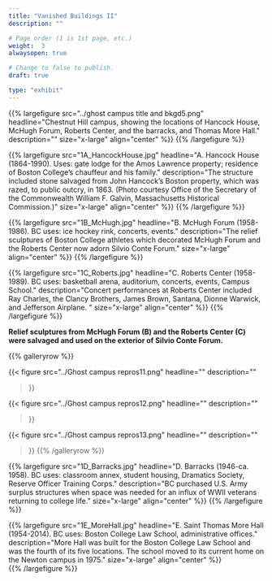 ```yaml
---
title: "Vanished Buildings II"
description: ""

# Page order (1 is 1st page, etc.)
weight:  3
alwaysopen: true

# Change to false to publish.
draft: true

type: "exhibit"
---
```


{{% largefigure src="../ghost campus title and bkgd5.png"
                headline="Chestnut Hill campus, showing the locations of Hancock House, McHugh Forum, Roberts Center, and the barracks, and Thomas More Hall."
                description=""
                size="x-large" align="center" %}}
{{% /largefigure %}}

{{% largefigure src="1A_HancockHouse.jpg"
                headline="A. Hancock House (1864-1990). Uses: gate lodge for the Amos Lawrence property; residence of Boston College’s chauffeur and his family."
                description="The structure included stone salvaged from John Hancock’s Boston property, which was razed, to public outcry, in 1863. (Photo courtesy Office of the Secretary of the Commonwealth William F. Galvin, Massachusetts Historical Commission.)" 
                size="x-large" align="center" %}}
{{% /largefigure %}}

{{% largefigure src="1B_McHugh.jpg"
                headline="B. McHugh Forum (1958-1986). BC uses: ice hockey rink, concerts, events."
                description="The relief sculptures of Boston College athletes which decorated McHugh Forum and the Roberts Center now adorn Silvio Conte Forum." 
                size="x-large" align="center" %}}
{{% /largefigure %}}

{{% largefigure src="1C_Roberts.jpg"
                headline="C. Roberts Center (1958-1989). BC uses: basketball arena, auditorium, concerts, events, Campus School."
                description="Concert performances at Roberts Center included Ray Charles, the Clancy Brothers, James Brown, Santana, Dionne Warwick, and Jefferson Airplane. " 
                size="x-large" align="center" %}}
{{% /largefigure %}}


__Relief sculptures from McHugh Forum (B) and the Roberts Center (C) were salvaged and used on the exterior of Silvio Conte Forum.__

{{% galleryrow %}}

{{< figure src="../Ghost campus repros11.png"
           headline=""
           description=""
>}}

{{< figure src="../Ghost campus repros12.png"
           headline=""
           description=""
>}}

{{< figure src="../Ghost campus repros13.png"
           headline=""
           description=""
>}}
{{% /galleryrow %}}

{{% largefigure src="1D_Barracks.jpg"
                headline="D. Barracks (1946-ca. 1958). BC uses: classroom annex, student housing, Dramatics Society, Reserve Officer Training Corps."
                description="BC purchased U.S. Army surplus structures when space was needed for an influx of WWII veterans returning to college life." 
               size="x-large" align="center" %}}
{{% /largefigure %}}

{{% largefigure src="1E_MoreHall.jpg"
                headline="E. Saint Thomas More Hall (1954-2014). BC uses: Boston College Law School, administrative offices."
                description="More Hall was built for the Boston College Law School and was the fourth of its five locations. The school moved to its current home on the Newton campus in 1975." 
                size="x-large" align="center" %}}				
{{% /largefigure %}}



